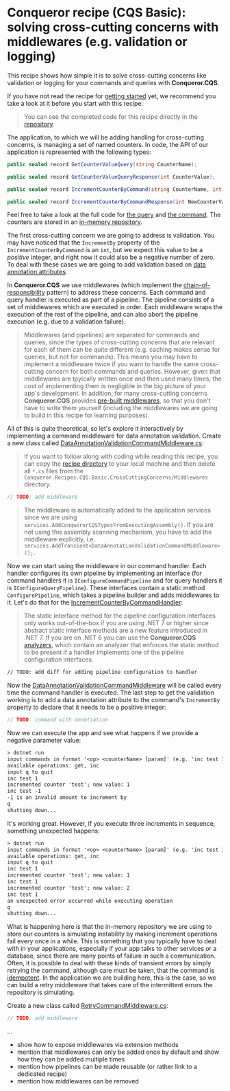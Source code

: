 # Conqueror recipe (CQS Basic): solving cross-cutting concerns with middlewares (e.g. validation or logging)

This recipe shows how simple it is to solve cross-cutting concerns like validation or logging for your commands and queries with **Conqueror.CQS**.

If you have not read the recipe for [getting started](../getting-started#readme) yet, we recommend you take a look at it before you start with this recipe.

> You can see the completed code for this recipe directly in the [repository](.).

The application, to which we will be adding handling for cross-cutting concerns, is managing a set of named counters. In code, the API of our application is represented with the following types:

```cs
public sealed record GetCounterValueQuery(string CounterName);

public sealed record GetCounterValueQueryResponse(int CounterValue);

public sealed record IncrementCounterByCommand(string CounterName, int IncrementBy);

public sealed record IncrementCounterByCommandResponse(int NewCounterValue);
```

Feel free to take a look at the full code for [the query](Conqueror.Recipes.CQS.Basic.CrossCuttingConcerns/GetCounterValueQuery.cs) and [the command](Conqueror.Recipes.CQS.Basic.CrossCuttingConcerns/IncrementCounterByCommand.cs). The counters are stored in an [in-memory repository](Conqueror.Recipes.CQS.Basic.CrossCuttingConcerns/CountersRepository.cs).

The first cross-cutting concern we are going to address is validation. You may have noticed that the `IncrementBy` property of the `IncrementCounterByCommand` is an `int`, but we expect this value to be a _positive_ integer, and right now it could also be a negative number of zero. To deal with these cases we are going to add validation based on [data annotation attributes](https://learn.microsoft.com/en-us/dotnet/api/system.componentmodel.dataannotations?view=net-7.0).

In **Conqueror.CQS** we use middlewares (which implement the [chain-of-responsibility](https://en.wikipedia.org/wiki/Chain-of-responsibility_pattern) pattern) to address these concerns. Each command and query handler is executed as part of a pipeline. The pipeline consists of a set of middlewares which are executed in order. Each middleware wraps the execution of the rest of the pipeline, and can also abort the pipeline execution (e.g. due to a validation failure).

> Middlewares (and pipelines) are separated for commands and queries, since the types of cross-cutting concerns that are relevant for each of them can be quite different (e.g. caching makes sense for queries, but not for commands). This means you may have to implement a middleware twice if you want to handle the same cross-cutting concern for both commands and queries. However, given that middlewares are tpyically written once and then used many times, the cost of implementing them is negligible in the big picture of your app's development. In addition, for many cross-cutting concerns **Conqueror.CQS** provides [pre-built middlewares](../../../..#conquerorcqs), so that you don't have to write them yourself (including the middlewares we are going to build in this recipe for learning purposes).

All of this is quite theoretical, so let's explore it interactively by implementing a command middleware for data annotation validation. Create a new class called [DataAnnotationValidationCommandMiddleware.cs](Conqueror.Recipes.CQS.Basic.CrossCuttingConcerns/DataAnnotationValidationCommandMiddleware.cs):

> If you want to follow along with coding while reading this recipe, you can copy the [recipe directory](.) to your local machine and then delete all `*.cs` files from the `Conqueror.Recipes.CQS.Basic.CrossCuttingConcerns/Middlewares` directory.

```cs
// TODO: add middleware
```

> The middleware is automatically added to the application services since we are using `services.AddConquerorCQSTypesFromExecutingAssembly()`. If you are not using this assembly scanning mechanism, you have to add the middleware explicitly, i.e. `services.AddTransient<DataAnnotationValidationCommandMiddleware>();`.

Now we can start using the middleware in our command handler. Each handler configures its own pipeline by implementing an interface (for command handlers it is `IConfigureCommandPipeline` and for query handlers it is `IConfigureQueryPipeline`). These interfaces contain a static method `ConfigurePipeline`, which takes a pipeline builder and adds middlewares to it. Let's do that for the [IncrementCounterByCommandHandler](Conqueror.Recipes.CQS.Basic.CrossCuttingConcerns/IncrementCounterByCommand.cs):

> The static interface method for the pipeline configuration interfaces only works out-of-the-box if you are using .NET 7 or higher since abstract static interface methods are a new feature introduced in .NET 7. If you are on .NET 6 you can use the **Conqueror.CQS** [analyzers](https://www.nuget.org/packages/Conqueror.CQS.Analyzers/), which contain an analyzer that enforces the static method to be present if a handler implements one of the pipeline configuration interfaces.

```diff
// TODO: add diff for adding pipeline configuration to handler
```

Now the [DataAnnotationValidationCommandMiddleware](Conqueror.Recipes.CQS.Basic.CrossCuttingConcerns/DataAnnotationValidationCommandMiddleware.cs) will be called every time the command handler is executed. The last step to get the validation working is to add a data annotation attribute to the command's `IncrementBy` property to declare that it needs to be a positive integer:

```cs
// TODO: command with annotiation
```

Now we can execute the app and see what happens if we provide a negative parameter value:

```txt
> dotnet run
input commands in format '<op> <counterName> [param]' (e.g. 'inc test 1' or 'get test')
available operations: get, inc
input q to quit
inc test 1
incremented counter 'test'; new value: 1
inc test -1
-1 is an invalid amount to increment by
q
shutting down...
```

It's working great. However, if you execute three increments in sequence, something unexpected happens:

```txt
> dotnet run
input commands in format '<op> <counterName> [param]' (e.g. 'inc test 1' or 'get test')
available operations: get, inc
input q to quit
inc test 1
incremented counter 'test'; new value: 1
inc test 1
incremented counter 'test'; new value: 2
inc test 1
an unexpected error occurred while executing operation
q
shutting down...
```

What is happening here is that the in-memory repository we are using to store our counters is simulating instability by making increment operations fail every once in a while. This is something that you typically have to deal with in your applications, especially if your app talks to other services or a database, since there are many points of failure in such a communication. Often, it is possible to deal with these kinds of transient errors by simply retrying the command, although care must be taken, that the command is [idempotent](https://en.wikipedia.org/wiki/Idempotence). In the application we are building here, this is the case, so we can build a retry middleware that takes care of the intermittent errors the repository is simulating.

Create a new class called [RetryCommandMiddleware.cs](Conqueror.Recipes.CQS.Basic.CrossCuttingConcerns/RetryCommandMiddleware.cs):

```cs
// TODO: add middleware
```

...

- show how to expose middlewares via extension methods
- mention that middlewares can only be added once by default and show how they can be added multiple times
- mention how pipelines can be made reusable (or rather link to a dedicated recipe)
- mention how middlewares can be removed
